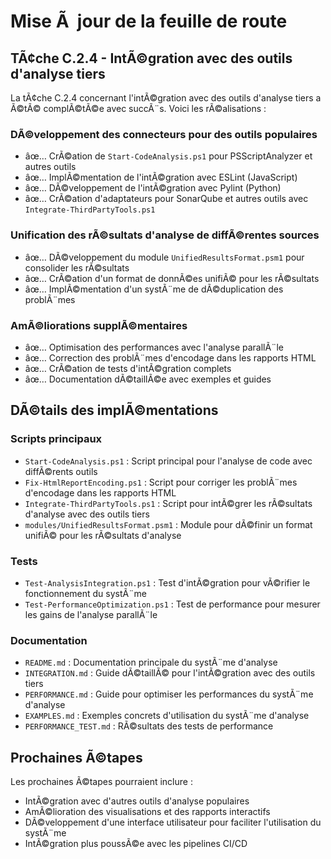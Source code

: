 # Mise Ã  jour de la feuille de route

## TÃ¢che C.2.4 - IntÃ©gration avec des outils d'analyse tiers

La tÃ¢che C.2.4 concernant l'intÃ©gration avec des outils d'analyse tiers a Ã©tÃ© complÃ©tÃ©e avec succÃ¨s. Voici les rÃ©alisations :

### DÃ©veloppement des connecteurs pour des outils populaires

- âœ… CrÃ©ation de `Start-CodeAnalysis.ps1` pour PSScriptAnalyzer et autres outils
- âœ… ImplÃ©mentation de l'intÃ©gration avec ESLint (JavaScript)
- âœ… DÃ©veloppement de l'intÃ©gration avec Pylint (Python)
- âœ… CrÃ©ation d'adaptateurs pour SonarQube et autres outils avec `Integrate-ThirdPartyTools.ps1`

### Unification des rÃ©sultats d'analyse de diffÃ©rentes sources

- âœ… DÃ©veloppement du module `UnifiedResultsFormat.psm1` pour consolider les rÃ©sultats
- âœ… CrÃ©ation d'un format de donnÃ©es unifiÃ© pour les rÃ©sultats
- âœ… ImplÃ©mentation d'un systÃ¨me de dÃ©duplication des problÃ¨mes

### AmÃ©liorations supplÃ©mentaires

- âœ… Optimisation des performances avec l'analyse parallÃ¨le
- âœ… Correction des problÃ¨mes d'encodage dans les rapports HTML
- âœ… CrÃ©ation de tests d'intÃ©gration complets
- âœ… Documentation dÃ©taillÃ©e avec exemples et guides

## DÃ©tails des implÃ©mentations

### Scripts principaux

- `Start-CodeAnalysis.ps1` : Script principal pour l'analyse de code avec diffÃ©rents outils
- `Fix-HtmlReportEncoding.ps1` : Script pour corriger les problÃ¨mes d'encodage dans les rapports HTML
- `Integrate-ThirdPartyTools.ps1` : Script pour intÃ©grer les rÃ©sultats d'analyse avec des outils tiers
- `modules/UnifiedResultsFormat.psm1` : Module pour dÃ©finir un format unifiÃ© pour les rÃ©sultats d'analyse

### Tests

- `Test-AnalysisIntegration.ps1` : Test d'intÃ©gration pour vÃ©rifier le fonctionnement du systÃ¨me
- `Test-PerformanceOptimization.ps1` : Test de performance pour mesurer les gains de l'analyse parallÃ¨le

### Documentation

- `README.md` : Documentation principale du systÃ¨me d'analyse
- `INTEGRATION.md` : Guide dÃ©taillÃ© pour l'intÃ©gration avec des outils tiers
- `PERFORMANCE.md` : Guide pour optimiser les performances du systÃ¨me d'analyse
- `EXAMPLES.md` : Exemples concrets d'utilisation du systÃ¨me d'analyse
- `PERFORMANCE_TEST.md` : RÃ©sultats des tests de performance

## Prochaines Ã©tapes

Les prochaines Ã©tapes pourraient inclure :
- IntÃ©gration avec d'autres outils d'analyse populaires
- AmÃ©lioration des visualisations et des rapports interactifs
- DÃ©veloppement d'une interface utilisateur pour faciliter l'utilisation du systÃ¨me
- IntÃ©gration plus poussÃ©e avec les pipelines CI/CD
